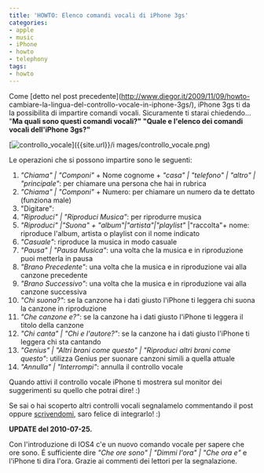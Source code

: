 ```yaml
---
title: 'HOWTO: Elenco comandi vocali di iPhone 3gs'
categories:
- apple
- music
- iPhone
- howto
- telephony
tags:
- howto
---
```

Come [detto nel post precedente](http://www.diegor.it/2009/11/09/howto-
cambiare-la-lingua-del-controllo-vocale-in-iphone-3gs/), iPhone 3gs ti da la
possibilita di impartire comandi vocali. Sicuramente ti starai chiedendo...
"**Ma quali sono questi comandi vocali?" "Quale e l'elenco dei comandi vocali
dell'iPhone 3gs?"**

[![controllo_vocale]({{site.url}}/images/controllo_vocale.png)]({{site.url}}/i
mages/controllo_vocale.png)

  
Le operazioni che si possono impartire sono le seguenti:

  1. _"Chiama" | "Componi"_ \+ Nome cognome + _"casa" | "telefono" | "altro" | "principale"_: per chiamare una persona che hai in rubrica
  2. _"Chiama" | "Componi"_ \+ Numero: per chiamare un numero da te dettato (funziona male)
  3. "Digitare":
  4. _"Riproduci" | "Riproduci Musica"_: per riprodurre musica
  5. _"Riproduci" |"Suona" + "album"|"artista"|"playlist"_ |"raccolta"+ nome: riproduce l'album, artista o playlist con il nome indicato
  6. _"Casuale"_: riproduce la musica in modo casuale
  7. _"Pausa" | "Pausa Musica"_: una volta che la musica e in riproduzione puoi metterla in pausa
  8. _"Brano Precedente"_: una volta che la musica e in riproduzione vai alla canzone precedente
  9. _"Brano Successivo"_: una volta che la musica e in riproduzione vai alla canzone successiva
  10. _"Chi suona?"_: se la canzone ha i dati giusto l'iPhone ti leggera chi suona la canzone in riproduzione
  11. _"Che canzone e?"_: se la canzone ha i dati giusto l'iPhone ti leggera il titolo della canzone
  12. _"Chi canta" | "Chi e l'autore?"_: se la canzone ha i dati giusto l'iPhone ti leggera chi sta cantando
  13. _"Genius" | "Altri brani come questo" | "Riproduci altri brani come questo"_: utilizza Genius per suonare canzoni simili a quella attuale
  14. _"Annulla" | "Interrompi"_: annulla il controllo vocale
  

  
Quando attivi il controllo vocale iPhone ti mostrera sul monitor dei
suggerimenti su quello che potrai dire! :)

Se sai o hai scoperto altri controlli vocali segnalamelo commentando il post
oppure [scrivendomi](http://www.diegor.it/chi-e-diegor/), saro felice di
integrarlo! :)

**UPDATE del 2010-07-25.**

Con l'introduzione di IOS4 c'e un nuovo comando vocale per sapere che ore
sono. É sufficiente dire _"Che ore sono" | "Dimmi l'ora" | "Che ora e"_ e
l'iPhone ti dira l'ora. Grazie ai commenti dei lettori per la segnalazione.

